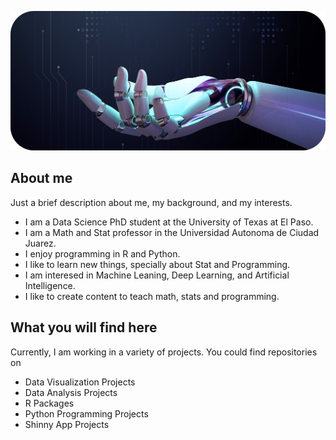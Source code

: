
![Artificial Intelligence](ai-image.jpg)

## About me

Just a brief description about me, my background, and my interests.

 - I am a Data Science PhD student at the University of Texas at El Paso.
 - I am a Math and Stat professor in the Universidad Autonoma de Ciudad Juarez.
 - I enjoy programming in R and Python.
 - I like to learn new things, specially about Stat and Programming.
 - I am interesed in Machine Leaning, Deep Learning, and Artificial Intelligence.
 - I like to create content to teach math, stats and programming.

## What you will find here

Currently, I am working in a variety of projects. You could find repositories on

 - Data Visualization Projects
 - Data Analysis Projects
 - R Packages
 - Python Programming Projects
 - Shinny App Projects
